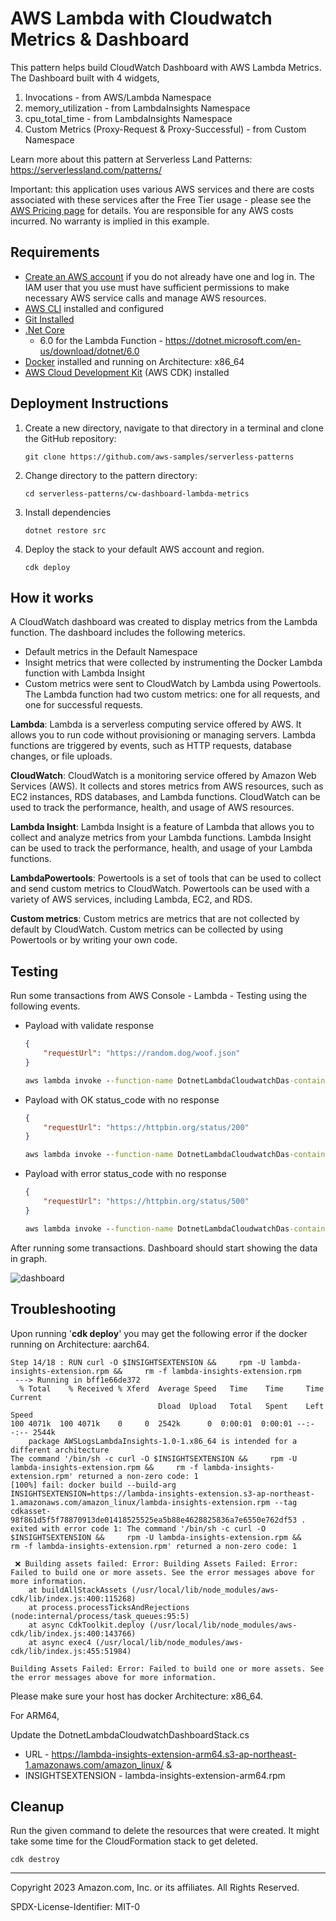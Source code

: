 # AWS Lambda with Cloudwatch Metrics & Dashboard

This pattern helps build CloudWatch Dashboard with AWS Lambda Metrics. The Dashboard built with 4 widgets,
1. Invocations - from AWS/Lambda Namespace
2. memory_utilization - from LambdaInsights Namespace
3. cpu_total_time - from LambdaInsights Namespace
4. Custom Metrics (Proxy-Request & Proxy-Successful) - from Custom Namespace

Learn more about this pattern at Serverless Land Patterns: https://serverlessland.com/patterns/

Important: this application uses various AWS services and there are costs associated with these services after the Free Tier usage - please see the [AWS Pricing page](https://aws.amazon.com/pricing/) for details. You are responsible for any AWS costs incurred. No warranty is implied in this example.

## Requirements

* [Create an AWS account](https://portal.aws.amazon.com/gp/aws/developer/registration/index.html) if you do not already have one and log in. The IAM user that you use must have sufficient permissions to make necessary AWS service calls and manage AWS resources.
* [AWS CLI](https://docs.aws.amazon.com/cli/latest/userguide/install-cliv2.html) installed and configured
* [Git Installed](https://git-scm.com/book/en/v2/Getting-Started-Installing-Git)
* [.Net Core](https://dotnet.microsoft.com/en-us/download/dotnet)
    - 6.0 for the Lambda Function - https://dotnet.microsoft.com/en-us/download/dotnet/6.0
* [Docker](https://docs.docker.com/get-docker/) installed and running on Architecture: x86_64
* [AWS Cloud Development Kit](https://docs.aws.amazon.com/cdk/latest/guide/cli.html) (AWS CDK) installed

## Deployment Instructions

1. Create a new directory, navigate to that directory in a terminal and clone the GitHub repository:
    ``` 
    git clone https://github.com/aws-samples/serverless-patterns
    ```
2. Change directory to the pattern directory:
    ```
    cd serverless-patterns/cw-dashboard-lambda-metrics
    ```
3. Install dependencies
    ```
    dotnet restore src
    ```
4. Deploy the stack to your default AWS account and region.
    ```
    cdk deploy
    ```

## How it works

A CloudWatch dashboard was created to display metrics from the Lambda function. The dashboard includes the following meterics.

- Default metrics in the Default Namespace
- Insight metrics that were collected by instrumenting the Docker Lambda function with Lambda Insight 
- Custom metrics were sent to CloudWatch by Lambda using Powertools. The Lambda function had two custom metrics: one for all requests, and one for successful requests.

**Lambda**: Lambda is a serverless computing service offered by AWS. It allows you to run code without provisioning or managing servers. Lambda functions are triggered by events, such as HTTP requests, database changes, or file uploads.

**CloudWatch**: CloudWatch is a monitoring service offered by Amazon Web Services (AWS). It collects and stores metrics from AWS resources, such as EC2 instances, RDS databases, and Lambda functions. CloudWatch can be used to track the performance, health, and usage of AWS resources.

**Lambda Insight**: Lambda Insight is a feature of Lambda that allows you to collect and analyze metrics from your Lambda functions. Lambda Insight can be used to track the performance, health, and usage of your Lambda functions.

**LambdaPowertools**: Powertools is a set of tools that can be used to collect and send custom metrics to CloudWatch. Powertools can be used with a variety of AWS services, including Lambda, EC2, and RDS.

**Custom metrics**: Custom metrics are metrics that are not collected by default by CloudWatch. Custom metrics can be collected by using Powertools or by writing your own code.

## Testing

Run some transactions from AWS Console - Lambda - Testing using the following events.

- Payload with validate response

    ```json
    {
        "requestUrl": "https://random.dog/woof.json"
    }
    ```

    ```cmd
    aws lambda invoke --function-name DotnetLambdaCloudwatchDas-containerimagelambdafunc-CBMehNDHGXiY --payload '{"requestUrl": "https://random.dog/woof.json"}' response_1.json  
    ```
- Payload with OK status_code with no response 

    ```json
    {
        "requestUrl": "https://httpbin.org/status/200"
    }
    ```
    ```cmd
    aws lambda invoke --function-name DotnetLambdaCloudwatchDas-containerimagelambdafunc-CBMehNDHGXiY --payload '{ "requestUrl": "https://httpbin.org/status/200" }' response_2.json  
    ```
- Payload with error status_code with no response 

    ```json
    {
        "requestUrl": "https://httpbin.org/status/500"
    }
    ```
    ```cmd
    aws lambda invoke --function-name DotnetLambdaCloudwatchDas-containerimagelambdafunc-CBMehNDHGXiY --payload '{ "requestUrl": "https://httpbin.org/status/500" }' response_3.json  
    ```

After running some transactions. Dashboard should start showing the data in graph.

![dashboard](../images/Dashboard.png)

## Troubleshooting

Upon running '__cdk deploy__' you may get the following error if the docker running on Architecture: aarch64. 

```
Step 14/18 : RUN curl -O $INSIGHTSEXTENSION &&     rpm -U lambda-insights-extension.rpm &&     rm -f lambda-insights-extension.rpm
 ---> Running in bff1e66de372
  % Total    % Received % Xferd  Average Speed   Time    Time     Time  Current
                                 Dload  Upload   Total   Spent    Left  Speed
100 4071k  100 4071k    0     0  2542k      0  0:00:01  0:00:01 --:--:-- 2544k
	package AWSLogsLambdaInsights-1.0-1.x86_64 is intended for a different architecture
The command '/bin/sh -c curl -O $INSIGHTSEXTENSION &&     rpm -U lambda-insights-extension.rpm &&     rm -f lambda-insights-extension.rpm' returned a non-zero code: 1
[100%] fail: docker build --build-arg INSIGHTSEXTENSION=https://lambda-insights-extension.s3-ap-northeast-1.amazonaws.com/amazon_linux/lambda-insights-extension.rpm --tag cdkasset-98f861d5f5f78870913de01418525525ea5b88e4628825836a7e6550e762df53 . exited with error code 1: The command '/bin/sh -c curl -O $INSIGHTSEXTENSION &&     rpm -U lambda-insights-extension.rpm &&     rm -f lambda-insights-extension.rpm' returned a non-zero code: 1

 ❌ Building assets failed: Error: Building Assets Failed: Error: Failed to build one or more assets. See the error messages above for more information.
    at buildAllStackAssets (/usr/local/lib/node_modules/aws-cdk/lib/index.js:400:115268)
    at process.processTicksAndRejections (node:internal/process/task_queues:95:5)
    at async CdkToolkit.deploy (/usr/local/lib/node_modules/aws-cdk/lib/index.js:400:143766)
    at async exec4 (/usr/local/lib/node_modules/aws-cdk/lib/index.js:455:51984)

Building Assets Failed: Error: Failed to build one or more assets. See the error messages above for more information.
```

Please make sure your host has docker Architecture: x86_64.

For ARM64,

Update the DotnetLambdaCloudwatchDashboardStack.cs 
- URL - https://lambda-insights-extension-arm64.s3-ap-northeast-1.amazonaws.com/amazon_linux/ &
- INSIGHTSEXTENSION - lambda-insights-extension-arm64.rpm


## Cleanup
 
Run the given command to delete the resources that were created. It might take some time for the CloudFormation stack to get deleted.
```
cdk destroy
```

----
Copyright 2023 Amazon.com, Inc. or its affiliates. All Rights Reserved.

SPDX-License-Identifier: MIT-0
